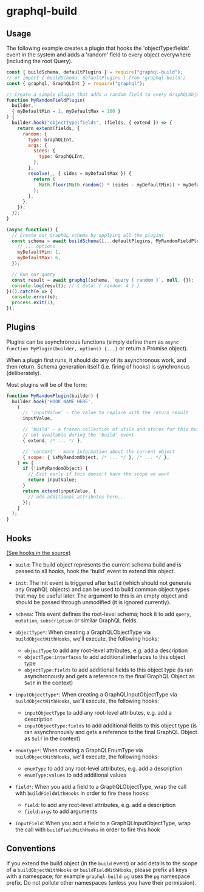 graphql-build
=============

Usage
-----

The following example creates a plugin that hooks the 'objectType:fields' event
in the system and adds a 'random' field to every object everywhere (including
the root Query).

```js
const { buildSchema, defaultPlugins } = require("graphql-build");
// or import { buildSchema, defaultPlugins } from 'graphql-build';
const { graphql, GraphQLInt } = require("graphql");

// Create a simple plugin that adds a random field to every GraphQLObject
function MyRandomFieldPlugin(
  builder,
  { myDefaultMin = 1, myDefaultMax = 100 }
) {
  builder.hook("objectType:fields", (fields, { extend }) => {
    return extend(fields, {
      random: {
        type: GraphQLInt,
        args: {
          sides: {
            type: GraphQLInt,
          },
        },
        resolve(_, { sides = myDefaultMax }) {
          return (
            Math.floor(Math.random() * (sides - myDefaultMin)) + myDefaultMin
          );
        },
      },
    });
  });
}

(async function() {
  // Create our GraphQL schema by applying all the plugins
  const schema = await buildSchema([...defaultPlugins, MyRandomFieldPlugin], {
    // ... options
    myDefaultMin: 1,
    myDefaultMax: 6,
  });

  // Run our query
  const result = await graphql(schema, `query { random }`, null, {});
  console.log(result); // { data: { random: 4 } }
})().catch(e => {
  console.error(e);
  process.exit(1);
});
```

Plugins
-------

Plugins can be asynchronous functions (simply define them as `async function
MyPlugin(builder, options) {...}` or return a Promise object).

When a plugin first runs, it should do any of its asynchronous work, and then
return. Schema generation itself (i.e. firing of hooks) is synchronous
(deliberately).

Most plugins will be of the form:

```js
function MyRandomPlugin(builder) {
  builder.hook('HOOK_NAME_HERE',
    (
      // 'inputValue' - the value to replace with the return result
      inputValue,

      // 'build' - a frozen collection of utils and stores for this build,
      // not available during the 'build' event
      { extend, /* ... */ },

      // 'context' - more information about the current object
      { scope: { isMyRandomObject, /* ... */ }, /* ... */ },
    ) => {
      if (!isMyRandomObject) {
        // Exit early if this doesn't have the scope we want
        return inputValue;
      }
      return extend(inputValue, {
        // add additional attributes here...
      });
    }
  );
}
```

Hooks
-----

[(See hooks in the source)](https://github.com/benjie/graphql-build/blob/996e28f0af68f53e264170bd4528b6500ff3ef25/packages/graphql-build/SchemaBuilder.js#L11-L59)

- `build`: The build object represents the current schema build and is passed
  to all hooks, hook the 'build' event to extend this object.

- `init`: The init event is triggered after `build` (which should not generate
  any GraphQL objects) and can be used to build common object types that may be
  useful later. The argument to this is an empty object and should be passed
  through unmodified (it is ignored currently).

- `schema`: This event defines the root-level schema; hook it to add `query`,
  `mutation`, `subscription` or similar GraphQL fields.

- `objectType*`: When creating a GraphQLObjectType via
  `buildObjectWithHooks`, we'll execute, the following hooks:

  - `objectType` to add any root-level attributes, e.g. add a description
  - `objectType:interfaces` to add additional interfaces to this object type
  - `objectType:fields` to add additional fields to this object type (is
    ran asynchronously and gets a reference to the final GraphQL Object as
    `Self` in the context)

- `inputObjectType*`: When creating a GraphQLInputObjectType via
  `buildObjectWithHooks`, we'll execute, the following hooks:

  - `inputObjectType` to add any root-level attributes, e.g. add a description
  - `inputObjectType:fields` to add additional fields to this object type (is
    ran asynchronously and gets a reference to the final GraphQL Object as
    `Self` in the context)

- `enumType*`: When creating a GraphQLEnumType via `buildObjectWithHooks`,
  we'll execute, the following hooks:

  - `enumType` to add any root-level attributes, e.g. add a description
  - `enumType:values` to add additional values

- `field*`: When you add a field to a GraphQLObjectType, wrap the call with
  `buildFieldWithHooks` in order to fire these hooks:

  - `field`: to add any root-level attributes, e.g. add a description
  - `field:args` to add arguments

- `inputField`: When you add a field to a GraphQLInputObjectType, wrap the call
  with `buildFieldWithHooks` in order to fire this hook


Conventions
-----------

If you extend the build object (in the `build` event) or add details to the
scope of a `buildObjectWithHooks` or `buildFieldWithHooks`, please prefix all
keys with a namespace; for example `graphql-build-pg` uses the `pg` namespace
prefix. Do not pollute other namespaces (unless you have their permission).
